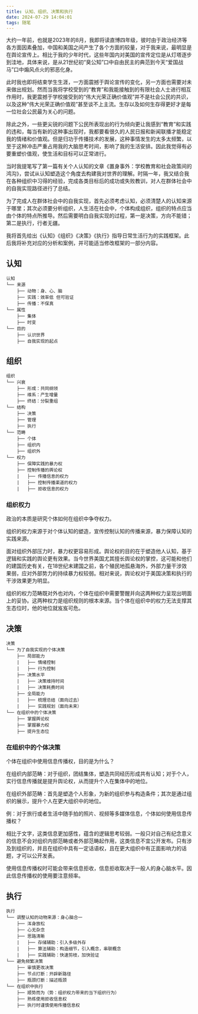 ```yaml
---
title: 认知、组织、决策和执行
date: 2024-07-29 14:04:01
tags: 随笔
---
```


大约一年前，也就是2023年的8月，我即将读直博四年级，彼时由于政治经济等各方面因素叠加，中国和美国之间产生了各个方面的较量，对于我来说，最明显是在舆论宣传上。相比于我的少年时代，这些年国内对美国的宣传定位是从灯塔逐步到洼地，具体来说，是从21世纪初“臭公知”口中自由民主的典范到今天“爱国战马”口中煽风点火的邪恶化身。

<!-- more -->

此时我也即将结束学生生涯，一方面震撼于舆论宣传的变化，另一方面也需要对未来做出规划。然而当我将学校受到的“教育”和我能接触到的有限社会人士进行相互作用时，我更震撼于学校接受到的“伟大光荣正确价值观”并不是社会公民的共识，以及这种“伟大光荣正确价值观”甚至谈不上主流。生存以及如何生存得更好才是每一位社会公民最为关心的问题。

除此之外，一些更尖锐的问题下公民所表现出的行为倾向更让我感到“教育”和实践的违和，每当有新的这种事出现时，我都要看很久的人民日报和新闻联播才能稳定我的情绪和价值观。但是归功于传播技术的发展，这种事情发生的太多太频繁，以至于这种冲击严重占用我的大脑思考时间，影响了我的生活安排。因此我觉得有必要重塑价值观，使生活和目标可以正常进行。

当时我提笔写了第一篇有关个人认知的文章《置身事外：学校教育和社会政策间的鸿沟》，尝试从认知塑造这个角度去构建我对世界的理解。时隔一年，我又结合我在各种组织中习得的经验，完成各类目标后的成功或失败教训，对人在群体社会中的自我实现路径进行了总结。

为了完成人在群体社会中的自我实现，首先必须考虑认知，必须清楚人的认知来源于哪里；其次必须要分析组织，人生活在社会中，个体构成组织，组织的特点应当由个体的特点所推导。然后需要明白自我实现的过程，第一是决策，方向不能错；第二是执行，行者无疆。

我将首先给出《认知》《组织》《决策》《执行》指导日常生活行为的实践框架。此后我将补充对应的分析和案例，并可能适当修改框架的一部分内容。

## 认知

```
认知
└── 来源
    ├── 动物：身、心、脑
    ├── 实践：效率低 但可验证
    ├── 传播：不保真
└── 属性
    ├── 集体
    ├── 时变
└── 目的
    ├── 认识世界
    ├── 自我实现的起点

```

## 组织

```
组织
└── 兴衰
    ├── 形成：共同纲领
    ├── 维系：产生增量
    ├── 终结：分裂重组
└── 结构
    ├── 决策
    ├── 管理
    ├── 执行
└── 范畴
    ├── 个体
    ├── 组织内
    ├── 组织外
└── 权力
    ├── 保障实践的暴力权
    ├── 控制传播的舆论权
    |   ├── 传播信息的权力
    |   ├── 控制传播渠道的权力
    |   ├── 拒收信息的权力

```

### 组织权力

政治的本质是研究个体如何在组织中争夺权力。

组织的权力来源于对个体认知的塑造，宣传控制认知的传播来源，暴力保障认知的实践来源。

面对组织外部压力时，暴力权更容易形成。舆论权的目的在于塑造他人认知，基于逻辑和实践的舆论更有效果。当今世界美国尤其擅长舆论权的掌控，这可能和他们的建国历史有关，在18世纪末建国之前，各个殖民地孤悬海外，外部力量干涉效果弱，应对外部势力的持续暴力权较弱。相对来说，舆论权对于美国决策和执行的干涉效果更为明显。

组织的权力范畴既对外也对内，个体在组织中需要警醒并向这两种权力呈现出明面上的妥协。这两种权力是组织规则的根本来源。当个体在组织中的权力无法支撑其生态位时，他的地位就岌岌可危。

## 决策

```
决策
└── 为了自我实现的个体决策
    ├── 局部能力
    |   ├── 情绪控制
    |   ├── 行为控制
    ├── 决策水平
    |   ├── 决策维持时间
    |   ├── 决策耗费时间
    ├── 全局能力
    |   ├── 梳理总结（面向过去）
    |   ├── 实践规划（面向未来）
└── 在组织中的个体决策
    ├── 掌握舆论权
    ├── 掌握暴力权
    ├── 提升生态位

```

### 在组织中的个体决策

个体在组织中使用信息传播权，目的是为什么？

在组织内部范畴：对于组织，团结集体，塑造共同经历形成共有认知；对于个人，实行信息传播就是提升舆论权，从而提升个人在集体中的地位。

在组织外部范畴：首先是塑造个人形象，为新的组织参与构造条件；其次是通过组织的展示，提升个人在更大组织中的地位。

例：对于旅行或者生活中随手拍的照片、视频等多媒体信息，个体如何使用信息传播权？

相比于文字，这类信息更加感性，蕴含的逻辑思考较弱。一般只对自己有纪念意义的信息不会对组织内部范畴或者外部范畴起作用，这类信息不宜公开发布。只有涉及到组织的，并且在组织中具有一定话语权，且在更大组织中有正面影响力的话题，才可以公开发表。

使用信息传播权时可能会带来信息拒收，信息拒收取决于一般人的身心脑水平。因此信息传播权的使用要注意频率。

## 执行

```
执行
└── 调整认知的动物来源：身心脑合一
    ├── 浑身放松
    ├── 心无杂念
    ├── 思路清晰
    |   ├── 存储辅助：引入多级外存
    |   ├── 算法辅助：构造细节，引入概念，串联概念
    |   ├── 实践辅助：快速剪枝，加快验证
└── 避免频繁决策
    ├── 审慎更改决策
    ├── 节点打断：开辟新路径
    ├── 瓶颈打断：描述瓶颈
└── 在组织中执行
    ├── 顺势而为（势：组织权力带来的当下组织行为）
    ├── 熟练使用拒收信息权
    ├── 执行时谨慎使用传播信息权

```